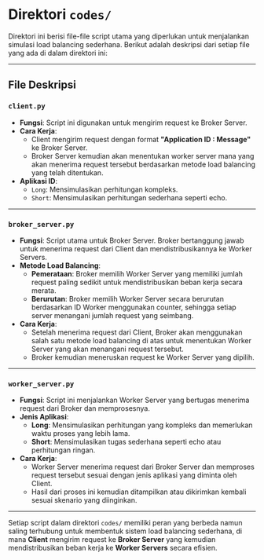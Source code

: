 # Direktori `codes/`

Direktori ini berisi file-file script utama yang diperlukan untuk menjalankan simulasi load balancing sederhana. Berikut adalah deskripsi dari setiap file yang ada di dalam direktori ini:

---

## File Deskripsi

### `client.py`

- **Fungsi**: Script ini digunakan untuk mengirim request ke Broker Server.
- **Cara Kerja**: 
  - Client mengirim request dengan format **"Application ID : Message"** ke Broker Server.
  - Broker Server kemudian akan menentukan worker server mana yang akan menerima request tersebut berdasarkan metode load balancing yang telah ditentukan.
- **Aplikasi ID**: 
  - `Long`: Mensimulasikan perhitungan kompleks.
  - `Short`: Mensimulasikan perhitungan sederhana seperti echo.
  
---

### `broker_server.py`

- **Fungsi**: Script utama untuk Broker Server. Broker bertanggung jawab untuk menerima request dari Client dan mendistribusikannya ke Worker Servers.
- **Metode Load Balancing**:
  - **Pemerataan**: Broker memilih Worker Server yang memiliki jumlah request paling sedikit untuk mendistribusikan beban kerja secara merata.
  - **Berurutan**: Broker memilih Worker Server secara berurutan berdasarkan ID Worker menggunakan counter, sehingga setiap server menangani jumlah request yang seimbang.
- **Cara Kerja**:
  - Setelah menerima request dari Client, Broker akan menggunakan salah satu metode load balancing di atas untuk menentukan Worker Server yang akan menangani request tersebut.
  - Broker kemudian meneruskan request ke Worker Server yang dipilih.

---

### `worker_server.py`

- **Fungsi**: Script ini menjalankan Worker Server yang bertugas menerima request dari Broker dan memprosesnya.
- **Jenis Aplikasi**:
  - **Long**: Mensimulasikan perhitungan yang kompleks dan memerlukan waktu proses yang lebih lama.
  - **Short**: Mensimulasikan tugas sederhana seperti echo atau perhitungan ringan.
- **Cara Kerja**:
  - Worker Server menerima request dari Broker Server dan memproses request tersebut sesuai dengan jenis aplikasi yang diminta oleh Client.
  - Hasil dari proses ini kemudian ditampilkan atau dikirimkan kembali sesuai skenario yang diinginkan.

---

Setiap script dalam direktori `codes/` memiliki peran yang berbeda namun saling terhubung untuk membentuk sistem load balancing sederhana, di mana **Client** mengirim request ke **Broker Server** yang kemudian mendistribusikan beban kerja ke **Worker Servers** secara efisien.

